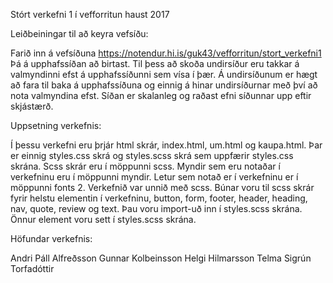 Stórt verkefni 1 í vefforritun haust 2017


Leiðbeiningar til að keyra vefsíðu:

Farið inn á vefsíðuna https://notendur.hi.is/guk43/vefforritun/stort_verkefni1
Þá á upphafssíðan að birtast. Til þess að skoða undirsíður eru takkar á valmyndinni efst á upphafssíðunni sem vísa í þær.
Á undirsíðunum er hægt að fara til baka á upphafssíðuna og einnig á hinar undirsíðurnar með því að nota valmyndina efst.
Síðan er skalanleg og raðast efni síðunnar upp eftir skjástærð.

Uppsetning verkefnis:

Í þessu verkefni eru þrjár html skrár, index.html, um.html og kaupa.html. Þar er einnig styles.css skrá og styles.scss skrá
sem uppfærir styles.css skrána. Scss skrár eru í möppunni scss. Myndir sem eru notaðar í verkefninu eru í möppunni myndir.
Letur sem notað er í verkefninu er í möppunni fonts 2.
Verkefnið var unnið með scss. Búnar voru til scss skrár fyrir helstu elementin í verkefninu, button, form, footer, header, heading,
nav, quote, review og text. Þau voru import-uð inn í styles.scss skrána. Önnur element voru sett í styles.scss skrána.

Höfundar verkefnis:

Andri Páll Alfreðsson
Gunnar Kolbeinsson
Helgi Hilmarsson
Telma Sigrún Torfadóttir
